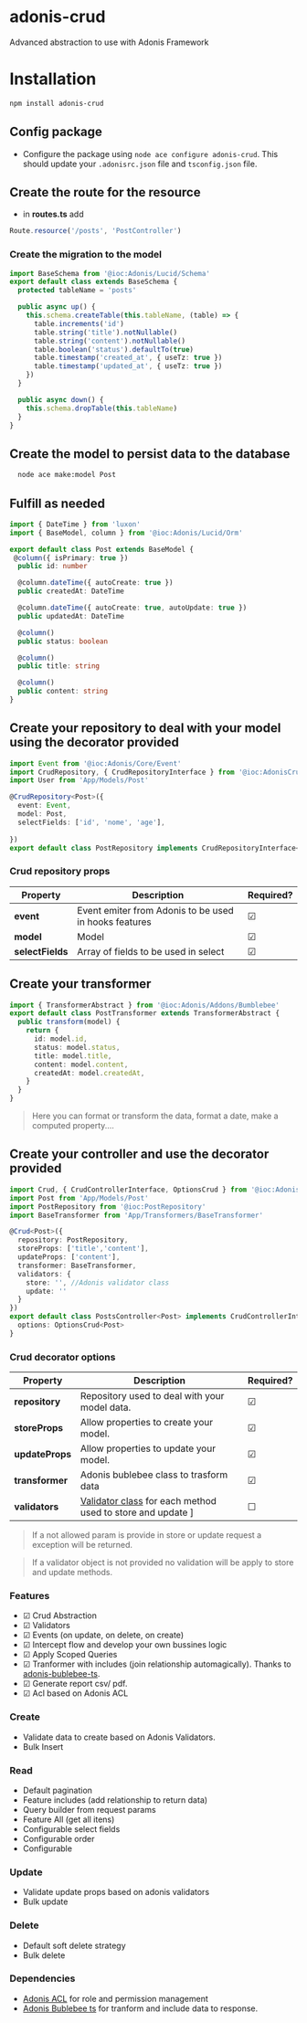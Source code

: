 
# adonis-crud

Advanced abstraction to use with Adonis Framework

# Installation

```bash
npm install adonis-crud

```

## Config package

- Configure the package using `node ace configure adonis-crud`. This should update your `.adonisrc.json` file and `tsconfig.json` file.

## Create the route for the resource

- in **routes.ts** add

```ts
Route.resource('/posts', 'PostController')
```

### Create the migration to the model

```ts
import BaseSchema from '@ioc:Adonis/Lucid/Schema'
export default class extends BaseSchema {
  protected tableName = 'posts'

  public async up() {
    this.schema.createTable(this.tableName, (table) => {
      table.increments('id')
      table.string('title').notNullable()
      table.string('content').notNullable()
      table.boolean('status').defaultTo(true)
      table.timestamp('created_at', { useTz: true })
      table.timestamp('updated_at', { useTz: true })
    })
  }

  public async down() {
    this.schema.dropTable(this.tableName)
  }
}

```

## Create the model to persist data to the database

```bash
  node ace make:model Post
```

## Fulfill as needed

```ts
import { DateTime } from 'luxon'
import { BaseModel, column } from '@ioc:Adonis/Lucid/Orm'

export default class Post extends BaseModel {
 @column({ isPrimary: true })
  public id: number

  @column.dateTime({ autoCreate: true })
  public createdAt: DateTime

  @column.dateTime({ autoCreate: true, autoUpdate: true })
  public updatedAt: DateTime

  @column()
  public status: boolean

  @column()
  public title: string

  @column()
  public content: string
}
```

## Create your repository to deal with your model using the decorator provided

```ts
import Event from '@ioc:Adonis/Core/Event'
import CrudRepository, { CrudRepositoryInterface } from '@ioc:AdonisCrud/Crud/Repository'
import User from 'App/Models/Post'

@CrudRepository<Post>({
  event: Event,
  model: Post,
  selectFields: ['id', 'nome', 'age'],
 
})
export default class PostRepository implements CrudRepositoryInterface<Post> {}

```

### Crud repository props

Property |  Description    | Required?|
------- | -----------| -----------|
**event**  | Event emiter from Adonis to be used in hooks features | &#9745;
**model**  | Model     | &#9745;
**selectFields** | Array of fields to be used in select | &#9745;

## Create your transformer

```ts
import { TransformerAbstract } from '@ioc:Adonis/Addons/Bumblebee'
export default class PostTransformer extends TransformerAbstract {
  public transform(model) {
    return {
      id: model.id,
      status: model.status,
      title: model.title,
      content: model.content,
      createdAt: model.createdAt,
    }
  }
}

```

> Here you can format or transform the data, format a date, make a computed property....

## Create your controller and use the decorator provided

```ts
import Crud, { CrudControllerInterface, OptionsCrud } from '@ioc:AdonisCrud/Crud/Controller'
import Post from 'App/Models/Post'
import PostRepository from '@ioc:PostRepository'
import BaseTransformer from 'App/Transformers/BaseTransformer'

@Crud<Post>({
  repository: PostRepository,
  storeProps: ['title','content'],
  updateProps: ['content'],
  transformer: BaseTransformer,
  validators: {
    store: '', //Adonis validator class
    update: ''
  }
})
export default class PostsController<Post> implements CrudControllerInterface<Post> {
  options: OptionsCrud<Post>
}
```

### Crud decorator options

Property |  Description    | Required?|
------- | -----------| -----------|
**repository**  | Repository used to deal with your model data.| &#9745;
**storeProps**  | Allow properties to create your model.     | &#9745;
**updateProps** | Allow properties to update your model.|&#9745;
**transformer** | Adonis bublebee class to trasform data | &#9745;
**validators**  | [Validator class](https://docs.adonisjs.com/guides/validator/introduction#validator-classes) for each method used to store and update ] |&#9744;

> If a not allowed param is provide in store or update request a exception will be returned.

> If a validator object is not provided no validation will be apply to store and update methods.

### Features

- &#9745; Crud Abstraction
- &#9745; Validators
- &#9745; Events (on update, on delete, on create)
- &#9745; Intercept flow and develop your own bussines logic
- &#9745; Apply Scoped Queries
- &#9745; Tranformer with includes (join relationship automagically). Thanks to [adonis-bublebee-ts](https://github.com/kmorpex/adonis-bublebee-ts).
- &#9745; Generate report csv/ pdf.
- &#9745; Acl based on Adonis ACL

### **C**reate

- Validate data to create based on Adonis Validators.
- Bulk Insert

### **R**ead

- Default pagination
- Feature includes (add relationship to return data)
- Query builder from request params
- Feature All (get all itens)
- Configurable select fields
- Configurable order
- Configurable

### **U**pdate

- Validate update props based on adonis validators
- Bulk update

### **D**elete

- Default soft delete strategy
- Bulk delete

### Dependencies

- [Adonis ACL](https://github.com/shagital/adonisjs-acl) for role and permission management
- [Adonis Bublebee ts](https://github.com/kmorpex/adonis-bublebee-ts) for tranform and include data to response.
